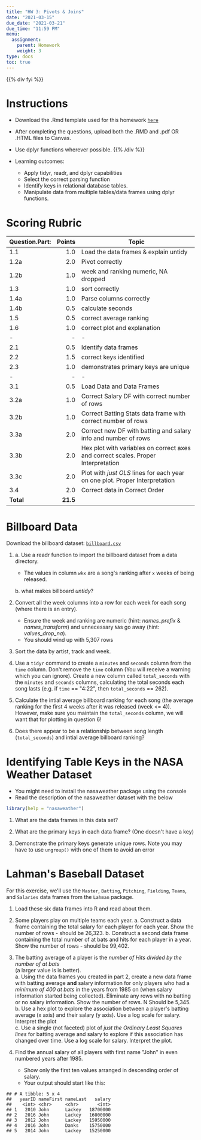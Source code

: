 ```yaml
---
title: "HW 3: Pivots & Joins"
date: "2021-03-15"
due_date: "2021-03-21"
due_time: "11:59 PM"
menu:
  assignment:
    parent: Homework
    weight: 3
type: docs
toc: true
---
```


{{% div fyi %}}
# Instructions 
- Download the .Rmd template used for this homework [<i class="fas fa-file-code"></i> `here`](/homework/03-hw.Rmd)
- After completing the questions, upload both the .RMD and .pdf OR .HTML files to Canvas.
- Use dplyr functions wherever possible. 
{{% /div %}}

- Learning outcomes:
  - Apply tidyr, readr, and dplyr capabilities
  - Select the correct parsing function
  - Identify keys in relational database tables.
  - Manipulate data from multiple tables/data frames using dplyr functions.
  
# Scoring Rubric 

|Question.Part:|Points|Topic|
|---|--:|-------------|
|1.1|1.0|Load the data frames & explain untidy|
|1.2a|2.0|Pivot correctly|
|1.2b|1.0|week and ranking numeric, NA dropped|
|1.3|1.0|sort correctly|
|1.4a|1.0|Parse columns correctly|
|1.4b|0.5|calculate seconds|
|1.5|0.5|correct average ranking|
|1.6|1.0|correct plot and explanation|
|-|-|-|
|2.1|0.5|Identify data frames|
|2.2|1.5|correct keys identified|
|2.3|1.0|demonstrates primary keys are unique |
|-|-|-|
|3.1|0.5|Load Data and Data Frames|
|3.2a|1.0|Correct Salary DF with correct number of rows|
|3.2b|1.0|Correct Batting Stats data frame with correct number of rows|
|3.3a|2.0|Correct new DF with batting and salary info and number of rows|
|3.3b|2.0|Hex plot with variables on correct axes and correct scales. Proper Interpretation|
|3.3c|2.0|Plot with *just OLS* lines for each year on one plot. Proper Interpretation|
|3.4|2.0|Correct data in Correct Order|
|**Total**|**21.5**|



#  Billboard Data

Download the billboard dataset: [<i class="fas fa-file-csv"></i> `billboard.csv`](/data/billboard.csv)  


1. a. Use a readr function to import the billboard dataset from a data directory. 
    - The values in column `wkx` are a song's ranking after `x` weeks of being released.



    b. what makes billboard _untidy_? 

  
2. Convert all the week columns into a row for each week for each song (where there is an entry). 
    - Ensure the week and ranking are numeric (hint: _names_prefix_ & _names_transform_) and unnecessary `NA`s go away (hint: _values_drop_na_).
    - You should wind up with 5,307 rows
       
    
       
3. Sort the data by artist, track and week. 

       
4. Use a `tidyr` command to create a `minutes` and `seconds` column from the `time` column. Don't remove the `time` column (You will receive a warning which you can ignore). Create a new column called `total_seconds` with the `minutes` and `seconds` columns, calculating the total seconds each song lasts (e.g. if `time` == "4:22", then `total_seconds` == 262). 



5. Calculate the intial average billboard ranking for each song (the average ranking for the first 4 weeks after it was released (week <= 4)). However, make sure you maintain the `total_seconds` column, we will want that for plotting in question 6! 


6. Does there appear to be a relationship between song length (`total_seconds`) and intial average billboard ranking? 



#  Identifying Table Keys in the NASA Weather Dataset
- You might need to install the nasaweather package using the console
- Read the description of the nasaweather dataset with the below


```r
library(help = "nasaweather")
```
    
1. What are the data frames in this data set?




2. What are the primary keys in each data frame? (One doesn't have a key)




3. Demonstrate the primary keys generate unique rows. Note you may have to use `ungroup()` with one of them to avoid an error       
    


# Lahman's Baseball Dataset
For this exercise, we'll use the `Master`, `Batting`, `Pitching`, `Fielding`, `Teams`, and `Salaries` data frames from the `Lahman` package. 

1. Load these six data frames into R and read about them.


2. Some players play on multiple teams each year. 
    a. Construct a data frame containing the total salary for each player for each year. Show the number of rows  - should be 26,323.
    b. Construct a second data frame containing the total number of at bats and hits for each player in a year. Show the number of rows - should be 99,402.
   

   
3. The batting average of a player is the *number of Hits divided by the number of at bats*   
    (a larger value is is better).  
    a. Using the data frames you created in part 2, create a new data frame with batting average **and** salary information for only players who had a *minimum of 400 at bats* in the years from 1985 on (when salary information started being collected). Eliminate any rows with no batting or no salary information. Show the number of rows. N Should be 5,345.  
    b. Use a hex plot to explore the association between a player's batting average (x axis) and their salary (y axis). Use a log scale for salary. Interpret the plot  
    c. Use a single (not faceted) plot of *just the Ordinary Least Squares lines* for batting average and salary to explore if this association has changed over time. Use a log scale for salary. Interpret the plot.
   
    


4. Find the annual salary of all players with first name "John" in even numbered years after 1985. 
    - Show only the first ten values arranged in descending order of salary.
    - Your output should start like this:




```
## # A tibble: 5 x 4
##   yearID nameFirst nameLast   salary
##    <int> <chr>     <chr>       <int>
## 1   2010 John      Lackey   18700000
## 2   2016 John      Lackey   16000000
## 3   2012 John      Lackey   15950000
## 4   2016 John      Danks    15750000
## 5   2014 John      Lackey   15250000
```
